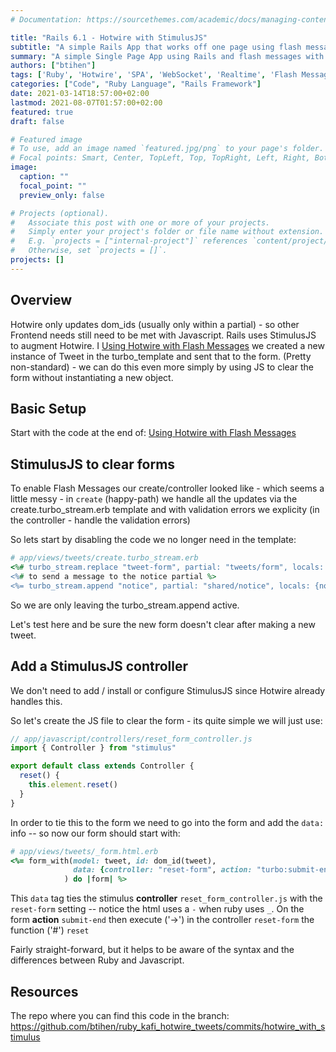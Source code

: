 ```yaml
---
# Documentation: https://sourcethemes.com/academic/docs/managing-content/

title: "Rails 6.1 - Hotwire with StimulusJS"
subtitle: "A simple Rails App that works off one page using flash messages"
summary: "A simple Single Page App using Rails and flash messages with Hotwire"
authors: ["btihen"]
tags: ['Ruby', 'Hotwire', 'SPA', 'WebSocket', 'Realtime', 'Flash Message']
categories: ["Code", "Ruby Language", "Rails Framework"]
date: 2021-03-14T18:57:00+02:00
lastmod: 2021-08-07T01:57:00+02:00
featured: true
draft: false

# Featured image
# To use, add an image named `featured.jpg/png` to your page's folder.
# Focal points: Smart, Center, TopLeft, Top, TopRight, Left, Right, BottomLeft, Bottom, BottomRight.
image:
  caption: ""
  focal_point: ""
  preview_only: false

# Projects (optional).
#   Associate this post with one or more of your projects.
#   Simply enter your project's folder or file name without extension.
#   E.g. `projects = ["internal-project"]` references `content/project/deep-learning/index.md`.
#   Otherwise, set `projects = []`.
projects: []
---
```

## Overview

Hotwire only updates dom_ids (usually only within a partial) - so other Frontend needs still need to be met with Javascript.  Rails uses StimulusJS to augment Hotwire.  I [Using Hotwire with Flash Messages](/post_ruby_rails/rails_6_1_hotwire_flash_messages/) we created a new instance of Tweet in the turbo_template and sent that to the form.  (Pretty non-standard) - we can do this even more simply by using JS to clear the form without instantiating a new object.

## Basic Setup

Start with the code at the end of: [Using Hotwire with Flash Messages](/post_ruby_rails/rails_6_1_hotwire_flash_messages/)

## StimulusJS to clear forms

To enable Flash Messages our create/controller looked like - which seems a little messy - in `create` (happy-path) we handle all the updates via the create.turbo_stream.erb template and with validation errors we explicity (in the controller - handle the validation errors)

So lets start by disabling the code we no longer need in the template:
```ruby
# app/views/tweets/create.turbo_stream.erb
<%# turbo_stream.replace "tweet-form", partial: "tweets/form", locals: { tweet: Tweet.new } %>
<%# to send a message to the notice partial %>
<%= turbo_stream.append "notice", partial: "shared/notice", locals: {notice: "Tweet was successfully created."} %>
```
So we are only leaving the turbo_stream.append active.

Let's test here and be sure the new form doesn't clear after making a new tweet.

## Add a StimulusJS controller

We don't need to add / install or configure StimulusJS since Hotwire already handles this.

So let's create the JS file to clear the form - its quite simple we will just use:
```javascript
// app/javascript/controllers/reset_form_controller.js
import { Controller } from "stimulus"

export default class extends Controller {
  reset() {
    this.element.reset()
  }
}
```
In order to tie this to the form we need to go into the form and add the `data:` info -- so now our form should start with:
```ruby
# app/views/tweets/_form.html.erb
<%= form_with(model: tweet, id: dom_id(tweet),
              data: {controller: "reset-form", action: "turbo:submit-end->reset-form#reset"}
            ) do |form| %>
```

This `data` tag ties the stimulus **controller** `reset_form_controller.js` with the `reset-form` setting -- notice the html uses a `-` when ruby uses `_`. On the form **action** `submit-end` then execute ('->') in the controller `reset-form` the function ('#') `reset`

Fairly straight-forward, but it helps to be aware of the syntax and the differences between Ruby and Javascript.

## Resources

The repo where you can find this code in the branch:
https://github.com/btihen/ruby_kafi_hotwire_tweets/commits/hotwire_with_stimulus
